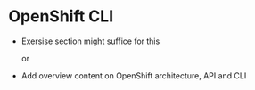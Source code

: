 # OpenShift CLI

- Exersise section might suffice for this 
  
  or 

- Add overview content on OpenShift architecture, API and CLI 